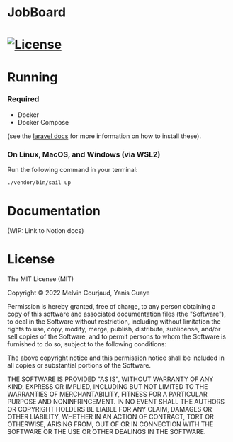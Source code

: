 # JobBoard  
[![License](https://img.shields.io/github/license/MisterPeModder/JobBoard)](https://github.com/MisterPeModder/JobBoard)
=========================

# Running

### Required
* Docker
* Docker Compose

(see the [laravel docs](https://laravel.com/docs/9.x/installation#laravel-and-docker) for more information on how to install these).

### On Linux, MacOS, and Windows (via WSL2)

Run the following command in your terminal:
```sh
./vendor/bin/sail up
```

# Documentation

(WIP: Link to Notion docs)

# License

The MIT License (MIT)

Copyright © 2022 Melvin Courjaud, Yanis Guaye

Permission is hereby granted, free of charge, to any person obtaining a copy of this software and associated documentation files (the "Software"), to deal in the Software without restriction, including without limitation the rights to use, copy, modify, merge, publish, distribute, sublicense, and/or sell copies of the Software, and to permit persons to whom the Software is furnished to do so, subject to the following conditions:

The above copyright notice and this permission notice shall be included in all copies or substantial portions of the Software.

THE SOFTWARE IS PROVIDED "AS IS", WITHOUT WARRANTY OF ANY KIND, EXPRESS OR IMPLIED, INCLUDING BUT NOT LIMITED TO THE WARRANTIES OF MERCHANTABILITY, FITNESS FOR A PARTICULAR PURPOSE AND NONINFRINGEMENT. IN NO EVENT SHALL THE AUTHORS OR COPYRIGHT HOLDERS BE LIABLE FOR ANY CLAIM, DAMAGES OR OTHER LIABILITY, WHETHER IN AN ACTION OF CONTRACT, TORT OR OTHERWISE, ARISING FROM, OUT OF OR IN CONNECTION WITH THE SOFTWARE OR THE USE OR OTHER DEALINGS IN THE SOFTWARE.
